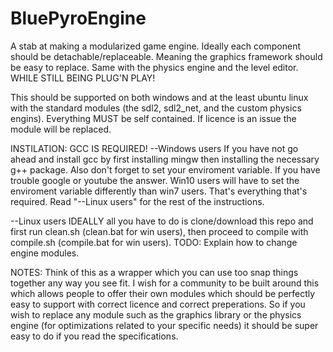 # BluePyroEngine

A stab at making a modularized game engine.  Ideally each
component should be detachable/replaceable.  Meaning the
graphics framework should be easy to replace.  Same with
the physics engine and the level editor.
WHILE STILL BEING PLUG'N PLAY!

This should be supported on both windows and at the least
ubuntu linux with the standard modules (the sdl2, sdl2_net,
and the custom physics engins).  Everything MUST be self
contained.  If licence is an issue the module will be
replaced.

INSTILATION:
GCC IS REQUIRED!
--Windows users
If you have not go ahead and install gcc by first installing
mingw then installing the necessary g++ package.  Also don't
forget to set your enviroment variable.  If you have trouble
google or youtube the answer.  Win10 users will have to set
the enviroment variable differently than win7 users.  That's
everything that's required.  Read "--Linux users" for the
rest of the instructions.

--Linux users
IDEALLY all you have to do is clone/download this repo and
first run clean.sh (clean.bat for win users), then proceed
to compile with compile.sh (compile.bat for win users).
TODO: Explain how to change engine modules.



NOTES:
Think of this as a wrapper which you can use too snap things
together any way you see fit.  I wish for a community to be
built around this which allows people to offer their own
modules which should be perfectly easy to support with correct
licence and correct preperations.  So if you wish to replace
any module such as the graphics library or the physics engine
(for optimizations related to your specific needs) it should
be super easy to do if you read the specifications.